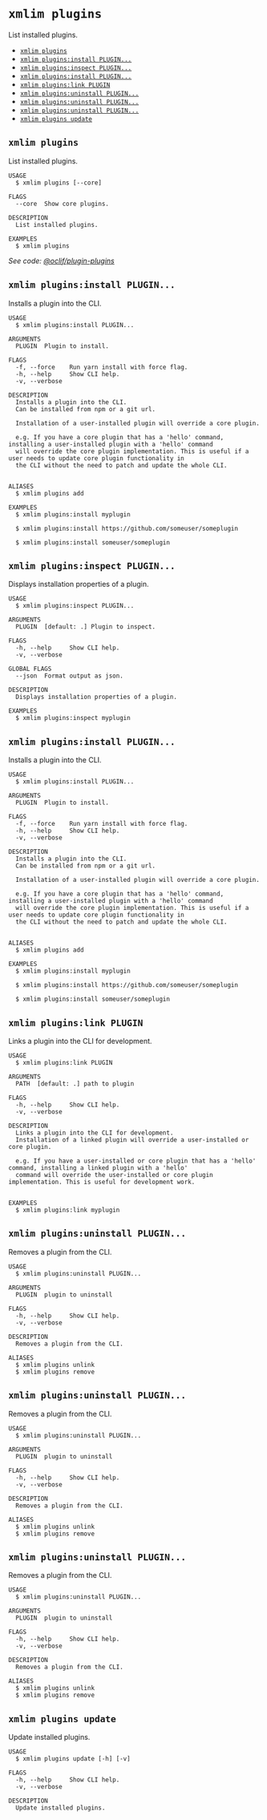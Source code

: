 `xmlim plugins`
===============

List installed plugins.

* [`xmlim plugins`](#xmlim-plugins)
* [`xmlim plugins:install PLUGIN...`](#xmlim-pluginsinstall-plugin)
* [`xmlim plugins:inspect PLUGIN...`](#xmlim-pluginsinspect-plugin)
* [`xmlim plugins:install PLUGIN...`](#xmlim-pluginsinstall-plugin-1)
* [`xmlim plugins:link PLUGIN`](#xmlim-pluginslink-plugin)
* [`xmlim plugins:uninstall PLUGIN...`](#xmlim-pluginsuninstall-plugin)
* [`xmlim plugins:uninstall PLUGIN...`](#xmlim-pluginsuninstall-plugin-1)
* [`xmlim plugins:uninstall PLUGIN...`](#xmlim-pluginsuninstall-plugin-2)
* [`xmlim plugins update`](#xmlim-plugins-update)

## `xmlim plugins`

List installed plugins.

```
USAGE
  $ xmlim plugins [--core]

FLAGS
  --core  Show core plugins.

DESCRIPTION
  List installed plugins.

EXAMPLES
  $ xmlim plugins
```

_See code: [@oclif/plugin-plugins](https://github.com/oclif/plugin-plugins/blob/v2.4.3/src/commands/plugins/index.ts)_

## `xmlim plugins:install PLUGIN...`

Installs a plugin into the CLI.

```
USAGE
  $ xmlim plugins:install PLUGIN...

ARGUMENTS
  PLUGIN  Plugin to install.

FLAGS
  -f, --force    Run yarn install with force flag.
  -h, --help     Show CLI help.
  -v, --verbose

DESCRIPTION
  Installs a plugin into the CLI.
  Can be installed from npm or a git url.

  Installation of a user-installed plugin will override a core plugin.

  e.g. If you have a core plugin that has a 'hello' command, installing a user-installed plugin with a 'hello' command
  will override the core plugin implementation. This is useful if a user needs to update core plugin functionality in
  the CLI without the need to patch and update the whole CLI.


ALIASES
  $ xmlim plugins add

EXAMPLES
  $ xmlim plugins:install myplugin 

  $ xmlim plugins:install https://github.com/someuser/someplugin

  $ xmlim plugins:install someuser/someplugin
```

## `xmlim plugins:inspect PLUGIN...`

Displays installation properties of a plugin.

```
USAGE
  $ xmlim plugins:inspect PLUGIN...

ARGUMENTS
  PLUGIN  [default: .] Plugin to inspect.

FLAGS
  -h, --help     Show CLI help.
  -v, --verbose

GLOBAL FLAGS
  --json  Format output as json.

DESCRIPTION
  Displays installation properties of a plugin.

EXAMPLES
  $ xmlim plugins:inspect myplugin
```

## `xmlim plugins:install PLUGIN...`

Installs a plugin into the CLI.

```
USAGE
  $ xmlim plugins:install PLUGIN...

ARGUMENTS
  PLUGIN  Plugin to install.

FLAGS
  -f, --force    Run yarn install with force flag.
  -h, --help     Show CLI help.
  -v, --verbose

DESCRIPTION
  Installs a plugin into the CLI.
  Can be installed from npm or a git url.

  Installation of a user-installed plugin will override a core plugin.

  e.g. If you have a core plugin that has a 'hello' command, installing a user-installed plugin with a 'hello' command
  will override the core plugin implementation. This is useful if a user needs to update core plugin functionality in
  the CLI without the need to patch and update the whole CLI.


ALIASES
  $ xmlim plugins add

EXAMPLES
  $ xmlim plugins:install myplugin 

  $ xmlim plugins:install https://github.com/someuser/someplugin

  $ xmlim plugins:install someuser/someplugin
```

## `xmlim plugins:link PLUGIN`

Links a plugin into the CLI for development.

```
USAGE
  $ xmlim plugins:link PLUGIN

ARGUMENTS
  PATH  [default: .] path to plugin

FLAGS
  -h, --help     Show CLI help.
  -v, --verbose

DESCRIPTION
  Links a plugin into the CLI for development.
  Installation of a linked plugin will override a user-installed or core plugin.

  e.g. If you have a user-installed or core plugin that has a 'hello' command, installing a linked plugin with a 'hello'
  command will override the user-installed or core plugin implementation. This is useful for development work.


EXAMPLES
  $ xmlim plugins:link myplugin
```

## `xmlim plugins:uninstall PLUGIN...`

Removes a plugin from the CLI.

```
USAGE
  $ xmlim plugins:uninstall PLUGIN...

ARGUMENTS
  PLUGIN  plugin to uninstall

FLAGS
  -h, --help     Show CLI help.
  -v, --verbose

DESCRIPTION
  Removes a plugin from the CLI.

ALIASES
  $ xmlim plugins unlink
  $ xmlim plugins remove
```

## `xmlim plugins:uninstall PLUGIN...`

Removes a plugin from the CLI.

```
USAGE
  $ xmlim plugins:uninstall PLUGIN...

ARGUMENTS
  PLUGIN  plugin to uninstall

FLAGS
  -h, --help     Show CLI help.
  -v, --verbose

DESCRIPTION
  Removes a plugin from the CLI.

ALIASES
  $ xmlim plugins unlink
  $ xmlim plugins remove
```

## `xmlim plugins:uninstall PLUGIN...`

Removes a plugin from the CLI.

```
USAGE
  $ xmlim plugins:uninstall PLUGIN...

ARGUMENTS
  PLUGIN  plugin to uninstall

FLAGS
  -h, --help     Show CLI help.
  -v, --verbose

DESCRIPTION
  Removes a plugin from the CLI.

ALIASES
  $ xmlim plugins unlink
  $ xmlim plugins remove
```

## `xmlim plugins update`

Update installed plugins.

```
USAGE
  $ xmlim plugins update [-h] [-v]

FLAGS
  -h, --help     Show CLI help.
  -v, --verbose

DESCRIPTION
  Update installed plugins.
```
